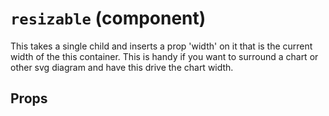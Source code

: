 `resizable` (component)
=======================

This takes a single child and inserts a prop 'width' on it that is the
current width of the this container. This is handy if you want to surround
a chart or other svg diagram and have this drive the chart width.

Props
-----

